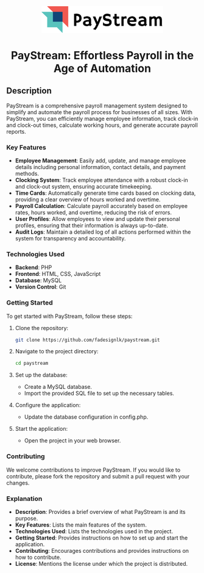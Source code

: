 <div align="center">
<img src="assets/images/logo2.png" alt="PayStream Logo" width="320"/>
<h1> PayStream: Effortless Payroll in the Age of Automation </h1>
</div>

## Description

PayStream is a comprehensive payroll management system designed to simplify and automate the payroll process for businesses of all sizes. With PayStream, you can efficiently manage employee information, track clock-in and clock-out times, calculate working hours, and generate accurate payroll reports.

### Key Features

- **Employee Management**: Easily add, update, and manage employee details including personal information, contact details, and payment methods.
- **Clocking System**: Track employee attendance with a robust clock-in and clock-out system, ensuring accurate timekeeping.
- **Time Cards**: Automatically generate time cards based on clocking data, providing a clear overview of hours worked and overtime.
- **Payroll Calculation**: Calculate payroll accurately based on employee rates, hours worked, and overtime, reducing the risk of errors.
- **User Profiles**: Allow employees to view and update their personal profiles, ensuring that their information is always up-to-date.
- **Audit Logs**: Maintain a detailed log of all actions performed within the system for transparency and accountability.

### Technologies Used

- **Backend**: PHP
- **Frontend**: HTML, CSS, JavaScript
- **Database**: MySQL
- **Version Control**: Git

### Getting Started

To get started with PayStream, follow these steps:

1. Clone the repository:
   ```sh
   git clone https://github.com/fadesignlk/paystream.git

2. Navigate to the project directory:
    ```sh
    cd paystream

3. Set up the database:

    - Create a MySQL database.
    - Import the provided SQL file to set up the necessary tables.

4. Configure the application:

    - Update the database configuration in config.php.

5. Start the application:

    - Open the project in your web browser.

### Contributing

We welcome contributions to improve PayStream. If you would like to contribute, please fork the repository and submit a pull request with your changes.

### Explanation

- **Description**: Provides a brief overview of what PayStream is and its purpose.
- **Key Features**: Lists the main features of the system.
- **Technologies Used**: Lists the technologies used in the project.
- **Getting Started**: Provides instructions on how to set up and start the application.
- **Contributing**: Encourages contributions and provides instructions on how to contribute.
- **License**: Mentions the license under which the project is distributed.
